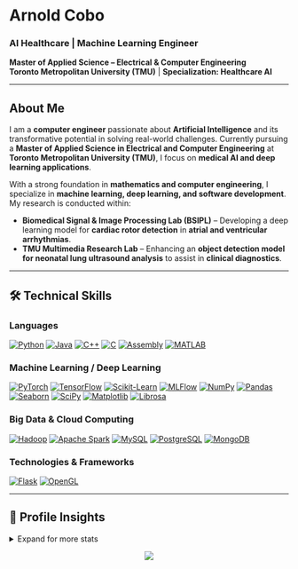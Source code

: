 # Arnold Cobo  
### **AI Healthcare | Machine Learning Engineer**  

**Master of Applied Science – Electrical & Computer Engineering**  
**Toronto Metropolitan University (TMU)** | **Specialization: Healthcare AI**  

---

## About Me  

I am a **computer engineer** passionate about **Artificial Intelligence** and its transformative potential in solving real-world challenges. Currently pursuing a **Master of Applied Science in Electrical and Computer Engineering** at **Toronto Metropolitan University (TMU)**, I focus on **medical AI and deep learning applications**.  

With a strong foundation in **mathematics and computer engineering**, I specialize in **machine learning, deep learning, and software development**. My research is conducted within:  

- **Biomedical Signal & Image Processing Lab (BSIPL)** – Developing a deep learning model for **cardiac rotor detection** in **atrial and ventricular arrhythmias**.  
- **TMU Multimedia Research Lab** – Enhancing an **object detection model for neonatal lung ultrasound analysis** to assist in **clinical diagnostics**.  

---

## 🛠️ Technical Skills  

### **Languages**  
[![Python](https://img.shields.io/badge/python-black?style=for-the-badge&logo=python)](https://github.com/CoboAr)
[![Java](https://img.shields.io/badge/java-black?style=for-the-badge&logo=java)](https://github.com/CoboAr)
[![C++](https://img.shields.io/badge/c++-black?style=for-the-badge&logo=cplusplus)](https://github.com/CoboAr)
[![C](https://img.shields.io/badge/c-black?style=for-the-badge&logo=c)](https://github.com/CoboAr)
[![Assembly](https://img.shields.io/badge/assembly-black?style=for-the-badge&logo=assembly)](https://github.com/CoboAr)
[![MATLAB](https://img.shields.io/badge/matlab-black?style=for-the-badge&logo=mathworks)](https://github.com/CoboAr)

### **Machine Learning / Deep Learning**  
[![PyTorch](https://img.shields.io/badge/PyTorch-black?style=for-the-badge&logo=PyTorch)](https://github.com/CoboAr)
[![TensorFlow](https://img.shields.io/badge/TensorFlow-black?style=for-the-badge&logo=TensorFlow)](https://github.com/CoboAr)
[![Scikit-Learn](https://img.shields.io/badge/scikit--learn-black?style=for-the-badge&logo=scikit-learn)](https://github.com/CoboAr)
[![MLFlow](https://img.shields.io/badge/mlflow-black?style=for-the-badge&logo=mlflow&logoColor=blue)](https://github.com/CoboAr)
[![NumPy](https://img.shields.io/badge/numpy-black?style=for-the-badge&logo=numpy)](https://github.com/CoboAr)
[![Pandas](https://img.shields.io/badge/pandas-black?style=for-the-badge&logo=pandas)](https://github.com/CoboAr)
[![Seaborn](https://img.shields.io/badge/seaborn-black?style=for-the-badge&logo=seaborn&logoColor=blue)](https://github.com/CoboAr)
[![SciPy](https://img.shields.io/badge/SciPy-black?style=for-the-badge&logo=scipy)](https://github.com/CoboAr)
[![Matplotlib](https://img.shields.io/badge/Matplotlib-black?style=for-the-badge&logo=Matplotlib)](https://github.com/CoboAr)
[![Librosa](https://img.shields.io/badge/librosa-black?style=for-the-badge&logo=librosa)](https://github.com/CoboAr)

### **Big Data & Cloud Computing**  
[![Hadoop](https://img.shields.io/badge/hadoop-black?style=for-the-badge&logo=apache)](https://github.com/CoboAr)
[![Apache Spark](https://img.shields.io/badge/spark-black?style=for-the-badge&logo=apache-spark)](https://github.com/CoboAr)
[![MySQL](https://img.shields.io/badge/mysql-black?style=for-the-badge&logo=mysql)](https://github.com/CoboAr)
[![PostgreSQL](https://img.shields.io/badge/postgresql-black?style=for-the-badge&logo=postgresql)](https://github.com/CoboAr)
[![MongoDB](https://img.shields.io/badge/mongodb-black?style=for-the-badge&logo=mongodb)](https://github.com/CoboAr)

### **Technologies & Frameworks**  
[![Flask](https://img.shields.io/badge/flask-black?style=for-the-badge&logo=flask)](https://github.com/CoboAr)
[![OpenGL](https://img.shields.io/badge/opengl-black?style=for-the-badge&logo=opengl)](https://github.com/CoboAr)

---

## 📌 Profile Insights  
<details>
  <summary>Expand for more stats</summary>
  <p align="center">
    <a href="https://github.com/CoboAr">
      <img src="http://github-profile-summary-cards.vercel.app/api/cards/profile-details?username=CoboAr&theme=transparent" />
    </a>
    <a href="https://github.com/CoboAr">
      <img src="https://github-readme-streak-stats.herokuapp.com/?user=CoboAr&hide_border=true&card_width=338&theme=transparent" />
    </a>
    <a href="https://github.com/CoboAr">
      <img src="http://github-profile-summary-cards.vercel.app/api/cards/stats?username=CoboAr&theme=transparent" />
    </a>
  </p>
</details>

<p align="center">
  <a href="https://github.com/CoboAr">
    <img src="https://komarev.com/ghpvc/?username=CoboAr&color=blue&style=flat)" />
  </a>
</p>

